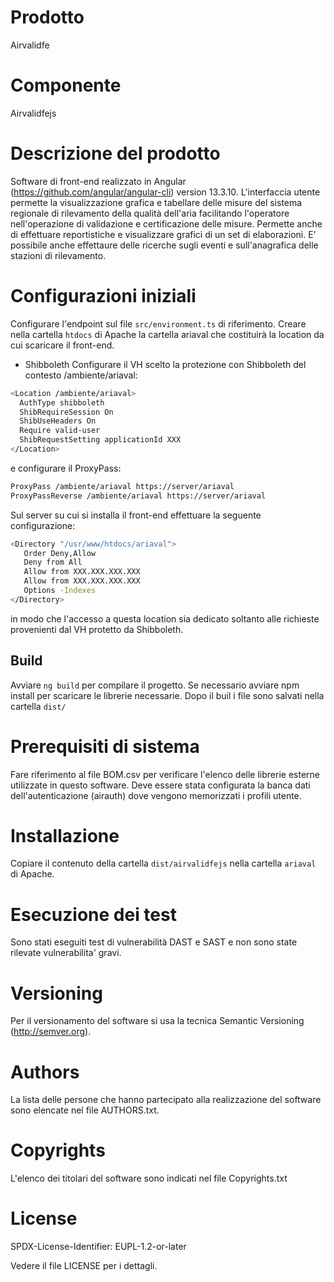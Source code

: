 # Prodotto
Airvalidfe

# Componente
Airvalidfejs

# Descrizione del prodotto
Software di front-end realizzato in Angular  (https://github.com/angular/angular-cli) version 13.3.10. 
L'interfaccia utente permette la visualizzazione grafica e tabellare delle misure del sistema regionale di rilevamento della qualità dell'aria facilitando l'operatore nell'operazione di validazione e certificazione delle misure.
Permette anche di effettuare reportistiche e visualizzare grafici di un set di elaborazioni. 
E' possibile anche effettaure delle ricerche sugli eventi e sull'anagrafica delle stazioni di rilevamento.


# Configurazioni iniziali 
Configurare l'endpoint sul file `src/environment.ts` di riferimento.
Creare nella cartella `htdocs` di Apache la cartella ariaval che costituirà la location da cui scaricare il front-end.

* Shibboleth
Configurare il VH scelto la protezione con Shibboleth del contesto /ambiente/ariaval: 

```bash
<Location /ambiente/ariaval>
  AuthType shibboleth
  ShibRequireSession On
  ShibUseHeaders On
  Require valid-user
  ShibRequestSetting applicationId XXX
</Location>
```

e configurare il ProxyPass:

```bash
ProxyPass /ambiente/ariaval https://server/ariaval
ProxyPassReverse /ambiente/ariaval https://server/ariaval
```


Sul server su cui si installa il front-end effettuare la seguente configurazione:


```bash
<Directory "/usr/www/htdocs/ariaval">
   Order Deny,Allow
   Deny from All
   Allow from XXX.XXX.XXX.XXX
   Allow from XXX.XXX.XXX.XXX
   Options -Indexes
</Directory>
```


in modo che  l'accesso a questa location sia dedicato soltanto alle richieste provenienti dal VH protetto da Shibboleth.

## Build

Avviare `ng build` per compilare il progetto. Se necessario avviare npm install per scaricare le librerie necessarie. Dopo il buil i file sono salvati nella cartella `dist/`


# Prerequisiti di sistema 
Fare riferimento al file BOM.csv per verificare l'elenco delle librerie esterne utilizzate in questo software.
Deve essere stata configurata la banca dati dell'autenticazione (airauth) dove vengono memorizzati i profili utente.

# Installazione 
Copiare il contenuto della cartella `dist/airvalidfejs` nella cartella `ariaval` di Apache.

# Esecuzione dei test
Sono stati eseguiti test di vulnerabilità DAST e SAST e non sono state rilevate vulnerabilita' gravi.

# Versioning
Per il versionamento del software si usa la tecnica Semantic Versioning (http://semver.org).

# Authors
La lista delle persone che hanno partecipato alla realizzazione del software sono  elencate nel file AUTHORS.txt.

# Copyrights
L'elenco dei titolari del software sono indicati nel file Copyrights.txt

# License 
SPDX-License-Identifier: EUPL-1.2-or-later

Vedere il file LICENSE per i dettagli.

